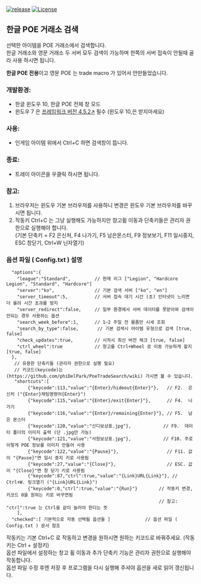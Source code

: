 [![release](https://img.shields.io/badge/release-Download-brightgreen.svg)](https://github.com/phiDelPark/PoeTradeSearch/releases)
[![License](https://img.shields.io/badge/license-GPL-blue.svg)](https://github.com/phiDelPark/PoeTradeSearch/blob/master/LICENSE)

한글 POE 거래소 검색
-------------

선택한 아이템을 POE 거래소에서 검색합니다.<br>
한글 거래소와 영문 거래소 두 서버 모두 검색이 가능하며 한쪽의 서버 접속이 안될때 골라 사용 하시면 됩니다.

**한글 POE 전용**이고 영문 POE 는 trade macro 가 있어서 안만들었습니다.

### 개발환경:
* 한글 윈도우 10, 한글 POE 전체 창 모드<br>
* 윈도우 7 은 [프레임워크 버전 4.5.2↗](https://www.microsoft.com/ko-KR/download/details.aspx?id=42642) 필수 (윈도우 10,은 받지마세요)

### 사용:
* 인게임 아이템 위에서 Ctrl+C 하면 검색창이 뜹니다.
### 종료:
* 트레이 아이콘을 우클릭 하시면 됩니다.

### 참고:
 1. 브라우저는 윈도우 기본 브라우저를 사용하니 변경은 윈도우 기본 브라우저를 바꾸시면 됩니다.
 2. 작동키 Ctrl+C 는 그냥 실행해도 가능하지만 창고휠 이동과 단축키들은 관리자 권한으로 실행해야 합니다.<br>
    (기본 단축키 = F2 은신처, F4 나가기, F5 남은몬스터, F9 정보보기, F11 일시중지, ESC 창닫기, Ctrl+W 닌자열기)

### 옵션 파일 ( Config.txt ) 설명

      "options":{
        "league":"Standard",         // 현재 리그 ["Legion", "Hardcore Legion", "Standard", "Hardcore"]
        "server":"ko",               // 기본 검색 서버 ["ko", "en"]
        "server_timeout":5,          // 서버 접속 대기 시간 (초) 인터넷이 느리면 더 올려 시간 초과를 방지
        "server_redirect":false,     // 일부 환경에서 서버 데이터를 못받아와 검색이 안되는 경우 사용하는 옵션
        "search_week_before":1,      // 1~2 주일 전 물품만 시세 조회
        "search_by_type":false,       // 기본 검색시 아이템 유형으로 검색 [true, false]
        "check_updates":true,        // 시작시 최신 버전 체크 [true, false]
        "ctrl_wheel":true            // 창고를 Ctrl+Wheel 로 이동 가능하게 할지 [true, false]
      },
       // 유용한 단축키들 (관리자 권한으로 실행 필요)
       // 키코드(keycode)는 (https://github.com/phiDelPark/PoeTradeSearch/wiki) 가시면 볼 수 있습니다.
       "shortcuts":[
            {"keycode":113,"value":"{Enter}/hideout{Enter}"},   // F2.  은신처 ("{Enter}채팅명령어{Enter}")
            {"keycode":115,"value":"{Enter}/exit{Enter}"},      // F4.  나가기
            {"keycode":116,"value":"{Enter}/remaining{Enter}"}, // F5.  남은 몬스터
            {"keycode":120,"value":"신디보상표.jpg"},            // F9.  데이터 폴더의 이미지 출력 (단 .jpg만 가능)
            {"keycode":121,"value":"사원보상표.jpg"},            // F10. 주로 이렇게 POE 정보를 이미지 만들어 사용
            {"keycode":122,"value":"{Pause}"},                  // F11. 값이 "{Pause}"면 일시 중지 키로 사용됨
            {"keycode":27,"value":"{Close}"},                   // ESC. 값이 "{Close}"면 창 닫기 키로 사용됨
            {"keycode":87,"ctrl":true,"value":"{Link}URL{Link}"}, // Ctrl+W. 링크열기 ("{Link}URL{Link}")
            {"keycode":0,"ctrl":true,"value":"{Run}"}        // 작동키 변경, 키코드 0을 원하는 키로 바꾸면됨
                                                             // 참고: "ctrl":true 는 Ctrl을 같이 눌러야 한다는 뜻
        ],
      "checked":[ 기본적으로 자동 선택될 옵션들 ]             // 옵션 파일 ( Config.txt ) 문서 참조

작동키는 기본 Ctrl+C 로 작동하고 변경을 원하시면 원하는 키코드로 바꿔주세요. (작동키는 Ctrl + 설정키)<br>
옵션 파일에서 설정하는 창고 휠 이동과 추가 단축키 기능은 관리자 권한으로 실행해야 작동합니다.<br>
옵션 파일 수정 후엔 저장 후 프로그램을 다시 실행해 주셔야 옵션을 새로 읽어 갱신됩니다.
